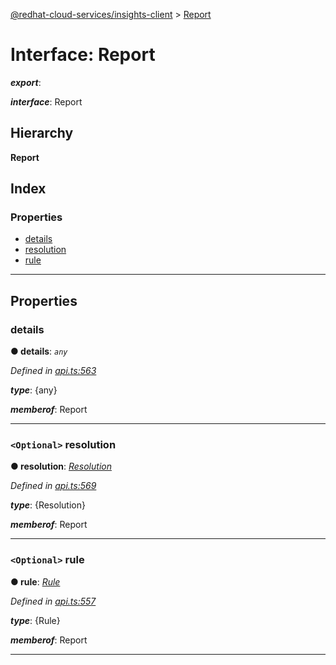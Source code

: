 [@redhat-cloud-services/insights-client](../README.md) > [Report](../interfaces/report.md)

# Interface: Report

*__export__*: 

*__interface__*: Report

## Hierarchy

**Report**

## Index

### Properties

* [details](report.md#details)
* [resolution](report.md#resolution)
* [rule](report.md#rule)

---

## Properties

<a id="details"></a>

###  details

**● details**: *`any`*

*Defined in [api.ts:563](https://github.com/RedHatInsights/javascript-clients/blob/master/packages/insights/api.ts#L563)*

*__type__*: {any}

*__memberof__*: Report

___
<a id="resolution"></a>

### `<Optional>` resolution

**● resolution**: *[Resolution](resolution.md)*

*Defined in [api.ts:569](https://github.com/RedHatInsights/javascript-clients/blob/master/packages/insights/api.ts#L569)*

*__type__*: {Resolution}

*__memberof__*: Report

___
<a id="rule"></a>

### `<Optional>` rule

**● rule**: *[Rule](rule.md)*

*Defined in [api.ts:557](https://github.com/RedHatInsights/javascript-clients/blob/master/packages/insights/api.ts#L557)*

*__type__*: {Rule}

*__memberof__*: Report

___

